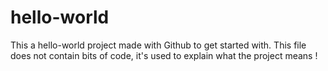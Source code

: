 # hello-world
This a hello-world project made with Github to get started with.
This file does not contain bits of code, it's used to explain what the project means !
